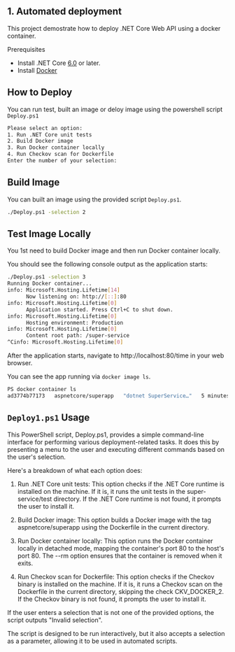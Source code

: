 ## 1. Automated deployment 


This project demostrate how to deploy .NET Core Web API using a docker container.

Prerequisites

- Install .NET Core [6.0](https://dot.net/core) or later.
- Install [Docker](https://docs.docker.com/engine/install/)

## How to Deploy

You can run test, built an image or deloy image using the powershell script `Deploy.ps1`

```sh
Please select an option:
1. Run .NET Core unit tests
2. Build Docker image
3. Run Docker container locally
4. Run Checkov scan for Dockerfile
Enter the number of your selection:
```

## Build Image

You can built an image using the provided script `Deploy.ps1`.

```sh
./Deploy.ps1 -selection 2
```

## Test Image Locally

You 1st need to build Docker image and then run Docker container locally.

You should see the following console output as the application starts:

```sh
./Deploy.ps1 -selection 3
Running Docker container...
info: Microsoft.Hosting.Lifetime[14]
      Now listening on: http://[::]:80
info: Microsoft.Hosting.Lifetime[0]
      Application started. Press Ctrl+C to shut down.
info: Microsoft.Hosting.Lifetime[0]
      Hosting environment: Production
info: Microsoft.Hosting.Lifetime[0]
      Content root path: /super-service
^Cinfo: Microsoft.Hosting.Lifetime[0]
```

After the application starts, navigate to http://localhost:80/time in your web browser.

You can see the app running via `docker image ls`.

```sh
PS docker container ls
ad3774b77173   aspnetcore/superapp   "dotnet SuperService…"   5 minutes ago   Up 5 minutes   0.0.0.0:80->80/tcp   fervent_rubin
```

## `Deploy1.ps1` Usage

This PowerShell script, Deploy.ps1, provides a simple command-line interface for performing various deployment-related tasks. It does this by presenting a menu to the user and executing different commands based on the user's selection.

Here's a breakdown of what each option does:

1. Run .NET Core unit tests: This option checks if the .NET Core runtime is installed on the machine. If it is, it runs the unit tests in the super-service/test directory. If the .NET Core runtime is not found, it prompts the user to install it.

1. Build Docker image: This option builds a Docker image with the tag aspnetcore/superapp using the Dockerfile in the current directory.

1. Run Docker container locally: This option runs the Docker container locally in detached mode, mapping the container's port 80 to the host's port 80. The --rm option ensures that the container is removed when it exits.

1. Run Checkov scan for Dockerfile: This option checks if the Checkov binary is installed on the machine. If it is, it runs a Checkov scan on the Dockerfile in the current directory, skipping the check CKV_DOCKER_2. If the Checkov binary is not found, it prompts the user to install it.

If the user enters a selection that is not one of the provided options, the script outputs "Invalid selection".

The script is designed to be run interactively, but it also accepts a selection as a parameter, allowing it to be used in automated scripts.